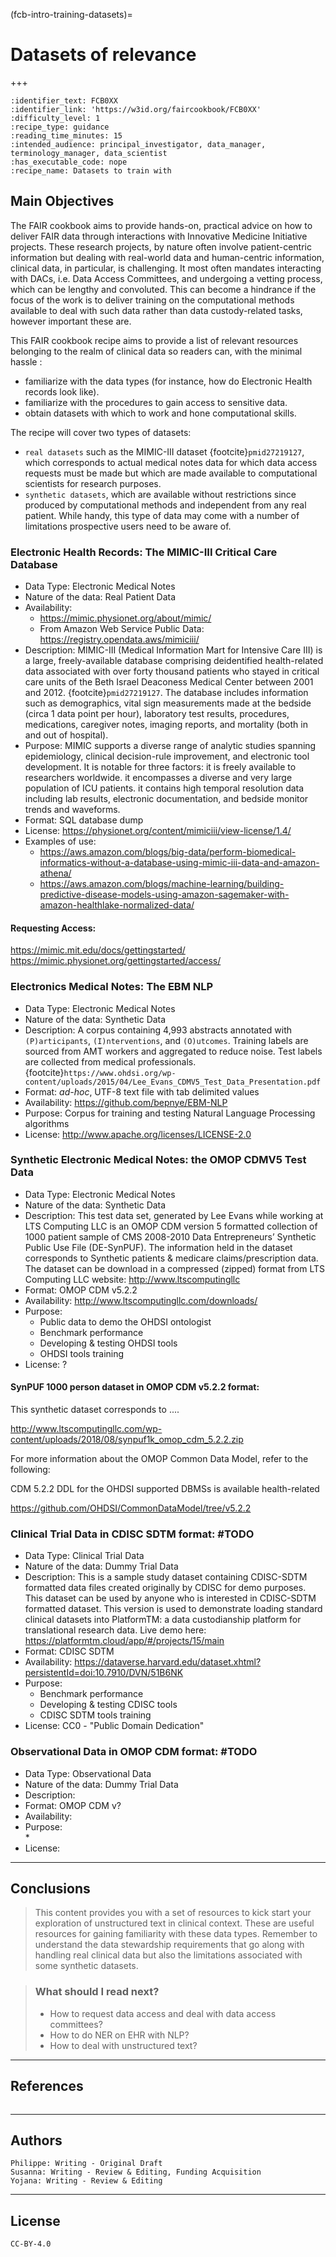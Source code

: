 (fcb-intro-training-datasets)=
# Datasets of relevance

+++
<br/>

````{panels_fairplus}
:identifier_text: FCB0XX
:identifier_link: 'https://w3id.org/faircookbook/FCB0XX'
:difficulty_level: 1
:recipe_type: guidance
:reading_time_minutes: 15
:intended_audience: principal_investigator, data_manager, terminology_manager, data_scientist  
:has_executable_code: nope
:recipe_name: Datasets to train with
```` 


## Main Objectives

The FAIR cookbook aims to provide hands-on, practical advice on how to deliver FAIR data through interactions with Innovative Medicine Initiative projects. These research projects, by nature often involve patient-centric information but dealing with real-world data and human-centric information, clinical data, in particular, is challenging. 
It most often mandates interacting with DACs, i.e. Data Access Committees, and undergoing a vetting process, which can be lengthy and convoluted. This can become a hindrance if the focus of the work is to deliver training on the computational methods available to deal with such data rather than data custody-related tasks, however important these are. 

This FAIR cookbook recipe aims to provide a list of relevant resources belonging to the realm of clinical data so readers can, with the minimal hassle :
- familiarize with the data types (for instance, how do Electronic Health records look like).
- familiarize with the procedures to gain access to sensitive data.
- obtain datasets with which to work and hone computational skills.

The recipe will cover two types of datasets:
- `real datasets` such as the MIMIC-III dataset {footcite}`pmid27219127`, which corresponds to actual medical notes data for which data access requests must be made but which are made available to computational scientists for research purposes.
- `synthetic datasets`, which are available without restrictions since produced by computational methods and independent from any real patient. While handy, this type of data may come with a number of limitations prospective users need to be aware of.




### Electronic Health Records: The MIMIC-III Critical Care Database


- Data Type: Electronic Medical Notes
- Nature of the data: Real Patient Data
- Availability: 
	* https://mimic.physionet.org/about/mimic/
	* From Amazon Web Service Public Data: https://registry.opendata.aws/mimiciii/
- Description: MIMIC-III (Medical Information Mart for Intensive Care III) is a large, freely-available database comprising deidentified health-related data associated with over forty thousand patients who stayed in critical care units of the Beth Israel Deaconess Medical Center between 2001 and 2012. {footcite}`pmid27219127`. The database includes information such as demographics, vital sign measurements made at the bedside (circa 1 data point per hour), laboratory test results, procedures, medications, caregiver notes, imaging reports, and mortality (both in and out of hospital).
- Purpose: MIMIC supports a diverse range of analytic studies spanning epidemiology, clinical decision-rule improvement, and electronic tool development. It is notable for three factors: it is freely available to researchers worldwide. it encompasses a diverse and very large population of ICU patients. it contains high temporal resolution data including lab results, electronic documentation, and bedside monitor trends and waveforms.
- Format: SQL database dump
- License: https://physionet.org/content/mimiciii/view-license/1.4/
- Examples of use:
	* https://aws.amazon.com/blogs/big-data/perform-biomedical-informatics-without-a-database-using-mimic-iii-data-and-amazon-athena/
	* https://aws.amazon.com/blogs/machine-learning/building-predictive-disease-models-using-amazon-sagemaker-with-amazon-healthlake-normalized-data/

#### Requesting Access:

https://mimic.mit.edu/docs/gettingstarted/
https://mimic.physionet.org/gettingstarted/access/


### Electronics Medical Notes: The EBM NLP

- Data Type: Electronic Medical Notes
- Nature of the data: Synthetic Data
- Description: A corpus containing 4,993 abstracts annotated with `(P)articipants`, `(I)nterventions`, and `(O)utcomes`. Training labels are sourced from AMT workers and aggregated to reduce noise. Test labels are collected from medical professionals. {footcite}`https://www.ohdsi.org/wp-content/uploads/2015/04/Lee_Evans_CDMV5_Test_Data_Presentation.pdf`
- Format: *ad-hoc*, UTF-8 text file with tab delimited values
- Availability: https://github.com/bepnye/EBM-NLP
- Purpose: Corpus for training and testing Natural Language Processing algorithms
- License: http://www.apache.org/licenses/LICENSE-2.0



### Synthetic Electronic Medical Notes: the OMOP CDMV5 Test Data


- Data Type: Electronic Medical Notes
- Nature of the data: Synthetic Data
- Description: This test data set, generated by  Lee Evans while working at LTS Computing LLC is an OMOP CDM version 5 formatted collection of 
1000 patient sample of CMS 2008-2010 Data Entrepreneurs’ Synthetic Public Use File (DE-SynPUF). The information held in the dataset  corresponds to Synthetic patients & medicare claims/prescription data. The dataset can be download in a compressed (zipped) format from LTS Computing LLC website: http://www.ltscomputingllc
- Format: OMOP CDM v5.2.2
- Availability: http://www.ltscomputingllc.com/downloads/
- Purpose:  
	* Public data to demo the OHDSI ontologist
	* Benchmark performance
	* Developing & testing OHDSI tools
	* OHDSI tools training
- License: ?



#### SynPUF 1000 person dataset in OMOP CDM v5.2.2 format:

This synthetic dataset corresponds to ....

http://www.ltscomputingllc.com/wp-content/uploads/2018/08/synpuf1k_omop_cdm_5.2.2.zip

For more information about the OMOP Common Data Model, refer to the following:

CDM 5.2.2 DDL for the OHDSI supported DBMSs is available health-related

https://github.com/OHDSI/CommonDataModel/tree/v5.2.2



### Clinical Trial Data in CDISC SDTM format:  #TODO

- Data Type: Clinical Trial Data
- Nature of the data: Dummy Trial Data
- Description: This is a sample study dataset containing CDISC-SDTM formatted data files created originally by CDISC for demo purposes. This dataset can be used by anyone who is interested in CDISC-SDTM formatted dataset. This version is used to demonstrate loading standard clinical datasets into PlatformTM: a data custodianship platform for translational research data. Live demo here: https://platformtm.cloud/app/#/projects/15/main
- Format: CDISC SDTM
- Availability: https://dataverse.harvard.edu/dataset.xhtml?persistentId=doi:10.7910/DVN/51B6NK
- Purpose:  
	* Benchmark performance
	* Developing & testing CDISC tools
	* CDISC SDTM tools training
- License: CC0 - "Public Domain Dedication"


### Observational Data in OMOP CDM format: #TODO

- Data Type: Observational Data
- Nature of the data: Dummy Trial Data
- Description: 
- Format: OMOP CDM v?
- Availability: 
- Purpose:  
	* 
- License: 


---
## Conclusions

> This content provides you with a set of resources to kick start your exploration of unstructured text in clinical context.
> These are useful resources for gaining familiarity with these data types.
> Remember to understand the data stewardship requirements that go along with handling real clinical data but also the limitations associated with some synthetic datasets.

<!-- 
TODO : fill in the links to what-should-I-read-next recipes -->

> ### What should I read next?
> * How to request data access and deal with data access committees? <!-- TODO add a link to corresponding document -->
> * How to do NER on EHR with NLP?<!-- TODO add a link to corresponding document -->
> * How to deal with unstructured text?<!-- TODO add a link to corresponding document -->


---

<!-- {download}`bibliography-identifier-mapping.bib <./bibref/bibliography-identifier-mapping.bib>` -->

## References


```{footbibliography}
```
<!-- Johnson, A., Pollard, T., Shen, L. et al. MIMIC-III, a freely accessible critical care database. Sci Data 3, 160035 (2016). https://doi.org/10.1038/sdata.2016.35

https://www.ohdsi.org/wp-content/uploads/2015/04/Lee_Evans_CDMV5_Test_Data_Presentation.pdf

 -->

---

## Authors

````{authors_fairplus}
Philippe: Writing - Original Draft
Susanna: Writing - Review & Editing, Funding Acquisition
Yojana: Writing - Review & Editing
````


---

## License

````{license_fairplus}
CC-BY-4.0
````

